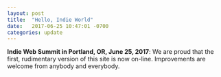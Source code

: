 ```yaml
---
layout: post
title:  "Hello, Indie World"
date:   2017-06-25 10:47:01 -0700
categories: update
---
```


**Indie Web Summit in Portland, OR, June 25, 2017**: We are proud that the
 first, rudimentary version of this site is now on-line. Improvements
 are welcome from anybody and everybody.
